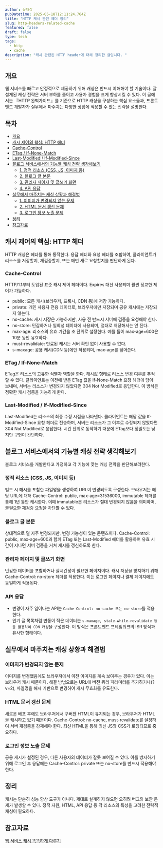 ```yaml
---
author: 유대상
pubDatetime: 2025-05-18T12:11:24.764Z
title: "HTTP 캐시 관련 헤더 정리"
slug: http-headers-related-cache
featured: false
draft: false
type: tech
tags:
  - http
  - cache
description: "캐시 관련된 HTTP header에 대해 정리한 글입니다. "
---
```


## 개요

웹 서비스를 빠르고 안정적으로 제공하기 위해 캐싱은 반드시 이해해야 할 기술이다. 잘 설계된 캐싱 전략은 서버 부하를 줄이고 사용자 경험을 크게 향상시킬 수 있다. 이 글에서는 『HTTP 완벽가이드』를 기준으로 HTTP 캐싱을 구성하는 핵심 요소들과, 프론트엔드 개발자가 실무에서 마주치는 다양한 상황에 적용할 수 있는 전략을 설명한다.

## 목차

- [개요](#개요)
- [캐시 제어의 핵심: HTTP 헤더](#캐시-제어의-핵심-http-헤더)
- [Cache-Control](#cache-control)
- [ETag / If-None-Match](#etag--if-none-match)
- [Last-Modified / If-Modified-Since](#last-modified--if-modified-since)
- [블로그 서비스에서의 기능별 캐싱 전략 생각해보기](#블로그-서비스에서의-기능별-캐싱-전략-생각해보기)
  - [1. 정적 리소스 (CSS, JS, 이미지 등)](#1-정적-리소스-css-js-이미지-등)
  - [2. 블로그 글 본문](#2-블로그-글-본문)
  - [3. 관리자 페이지 및 글쓰기 화면](#3-관리자-페이지-및-글쓰기-화면)
  - [4. API 응답](#4-api-응답)
- [실무에서 마주치는 캐싱 상황과 해결법](#실무에서-마주치는-캐싱-상황과-해결법)
  - [1. 이미지가 변경되지 않는 문제](#1-이미지가-변경되지-않는-문제)
  - [2. HTML 문서 갱신 문제](#2-html-문서-갱신-문제)
  - [3. 로그인 정보 노출 문제](#3-로그인-정보-노출-문제)
- [정리](#정리)
- [참고자료](#참고자료)

## 캐시 제어의 핵심: HTTP 헤더

HTTP 캐싱은 헤더를 통해 동작한다. 응답 헤더와 요청 헤더를 조합하여, 클라이언트가 리소스를 저장할지, 재검증할지, 또는 매번 새로 요청할지를 판단하게 된다.

### Cache-Control

HTTP/1.1부터 도입된 표준 캐시 제어 헤더이다. Expires 대신 사용되며 훨씬 정교한 제어가 가능하다.

- public: 모든 캐시(브라우저, 프록시, CDN 등)에 저장 가능하다.
- private: 개인 사용자 전용 데이터로, 브라우저에만 저장되며 공유 캐시에는 저장되지 않는다.
- no-cache: 캐시 저장은 가능하지만, 사용 전 반드시 서버에 검증을 요청해야 한다.
- no-store: 민감하거나 일회성 데이터에 사용되며, 절대로 저장해서는 안 된다.
- max-age: 리소스의 유효 기간을 초 단위로 설정한다. 예를 들어 max-age=600은 10분 동안 유효하다.
- must-revalidate: 만료된 캐시는 서버 확인 없이 사용할 수 없다.
- s-maxage: 공용 캐시(CDN 등)에만 적용되며, max-age를 덮어쓴다.

### ETag / If-None-Match

ETag은 리소스의 고유한 식별자 역할을 한다. 해시값 형태로 리소스 변경 여부를 추적할 수 있다. 클라이언트는 이전에 받은 ETag 값을 If-None-Match 요청 헤더에 담아 보내며, 서버는 리소스가 변경되지 않았다면 304 Not Modified로 응답한다. 이 방식은 정확한 캐시 검증을 가능하게 한다.

### Last-Modified / If-Modified-Since

Last-Modified는 리소스의 최종 수정 시점을 나타낸다. 클라이언트는 해당 값을 If-Modified-Since 요청 헤더로 전송하며, 서버는 리소스가 그 이후로 수정되지 않았다면 304 Not Modified로 응답한다. 시간 단위로 동작하기 때문에 ETag보다 정밀도는 낮지만 구현이 간단하다.

## 블로그 서비스에서의 기능별 캐싱 전략 생각해보기

블로그 서비스를 개발한다고 가정하고 각 기능에 맞는 캐싱 전략을 판단해보려한다.

### 정적 리소스 (CSS, JS, 이미지 등)

빌드 시 해시를 포함한 파일명을 생성하여 URL이 변경되도록 구성한다. 브라우저는 해당 URL에 대해 Cache-Control: public, max-age=31536000, immutable 헤더를 통해 1년 동안 캐시한다. 이때 immutable은 리소스가 절대 변경되지 않음을 의미하며, 불필요한 재검증 요청을 차단할 수 있다.

### 블로그 글 본문

상대적으로 덜 자주 변경되지만, 변경 가능성이 있는 콘텐츠이다. Cache-Control: public, max-age=600과 함께 ETag 또는 Last-Modified 헤더를 활용하여 유효 시간이 지나면 서버 검증을 거쳐 캐시를 갱신하도록 한다.

### 관리자 페이지 및 글쓰기 화면

민감한 데이터를 포함하거나 실시간성이 필요한 페이지이다. 캐시 저장을 방지하기 위해 Cache-Control: no-store 헤더를 적용한다. 이는 로그인 페이지나 결제 페이지에도 동일하게 적용된다.

### API 응답

- 변경이 자주 일어나는 API는 `Cache-Control: no-cache 또는 no-store`를 적용한다.
- 인기 글 목록처럼 변동이 적은 데이터는 `s-maxage, stale-while-revalidate 등을 활용하여 CDN 캐싱`을 구성한다. 이 방식은 프론트엔드 프레임워크의 ISR 방식과 유사한 형태이다.

## 실무에서 마주치는 캐싱 상황과 해결법

### 이미지가 변경되지 않는 문제

이미지를 변경했음에도 브라우저에서 이전 이미지를 계속 보여주는 경우가 있다. 이는 브라우저 캐시 때문이다. 해결 방법으로는 URL에 버전 쿼리 파라미터를 추가하거나(?v=2), 파일명을 해시 기반으로 변경하여 캐시 무효화를 유도한다.

### HTML 문서 갱신 문제

새로운 배포 후에도 브라우저에서 구버전 HTML이 유지되는 경우, 브라우저가 HTML을 캐시하고 있기 때문이다. Cache-Control: no-cache, must-revalidate를 설정하여 서버 재검증을 강제해야 한다. 최신 HTML을 통해 최신 JS와 CSS가 로딩되므로 중요하다.

### 로그인 정보 노출 문제

공용 캐시가 설정된 경우, 다른 사용자의 데이터가 잘못 보여질 수 있다. 이를 방지하기 위해 로그인 후 응답에는 Cache-Control: private 또는 no-store를 반드시 적용해야 한다.

## 정리

캐시는 단순히 성능 향상 도구가 아니다. 제대로 설계하지 않으면 오히려 버그와 보안 문제가 발생할 수 있다. 정적 자원, HTML, API 응답 등 각 리소스의 특성을 고려한 전략적 캐싱이 필요하다.

## 참고자료

[웹 서비스 캐시 똑똑하게 다루기](https://toss.tech/article/smart-web-service-cache)
